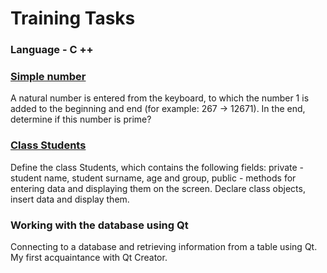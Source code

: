 # Training Tasks
### Language - C ++

### [Simple number](https://github.com/AndrewTer/Training-Tasks-CPP/blob/master/Simple-Number/main.cpp)

A natural number is entered from the keyboard, to which the number 1 is added to the beginning and end (for example: 267 -> 12671). In the end, determine if this number is prime?

### [Class Students](https://github.com/AndrewTer/Training-Tasks-CPP/tree/master/Class-Students)

Define the class Students, which contains the following fields: private - student name, student surname, age and group, public - methods for entering data and displaying them on the screen. Declare class objects, insert data and display them.

### Working with the database using Qt

Connecting to a database and retrieving information from a table using Qt. My first acquaintance with Qt Creator.
